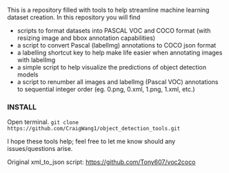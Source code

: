 This is a repository filled with tools to help streamline machine learning dataset creation.
In this repository you will find
- scripts to format datasets into PASCAL VOC and COCO format (with resizing image and bbox annotation capabilities)
- a script to convert Pascal (labelImg) annotations to COCO json format
- a labelling shortcut key to help make life easier when annotating images with labelImg
- a simple script to help visualize the predictions of object detection models
- a script to renumber all images and labelImg (Pascal VOC) annotations to sequential integer order (eg. 0.png, 0.xml, 1.png, 1.xml, etc.)

### **INSTALL**
Open terminal.
`git clone https://github.com/CraigWang1/object_detection_tools.git`

I hope these tools help; feel free to let me know should any issues/questions arise.

Original xml_to_json script: https://github.com/Tony607/voc2coco
